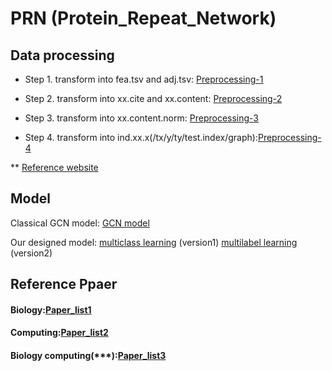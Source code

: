# PRN (Protein_Repeat_Network)

## Data processing

* Step 1. transform into fea.tsv and adj.tsv: [Preprocessing-1](https://github.com/RepeatNetwork/protein/blob/main/script/multilabel/to_adj_fea.py)

* Step 2. transform into xx.cite and xx.content: [Preprocessing-2](https://github.com/RepeatNetwork/protein/blob/main/script/multilabel/to_cite_content.py)

* Step 3. transform into xx.content.norm: [Preprocessing-3](https://github.com/RepeatNetwork/protein/blob/main/script/multilabel/normalization.py)

* Step 4. transform into ind.xx.x(/tx/y/ty/test.index/graph):[Preprocessing-4](https://github.com/RepeatNetwork/protein/blob/main/script/multilabel/to_plantoid_data.py)

** [Reference website](https://github.com/NIRVANALAN/gcn_analysis/blob/master/notebook/Plantenoid%20Citation%20Data%20Format%20Transformation.ipynb)


## Model
Classical GCN model: [GCN model](https://github.com/user8831222/protein_repeat_network/tree/main/model)

Our designed model: 
[multiclass learning](https://github.com/RepeatNetwork/protein/tree/main/our_model/gcn_multiclass) (version1)
[multilabel learning](https://github.com/RepeatNetwork/protein/tree/main/our_model/gcn_multilabel) (version2)


## Reference Ppaer
#### Biology:[Paper_list1](https://github.com/RepeatNetwork/protein/tree/main/paper/Experimental)

#### Computing:[Paper_list2](https://github.com/RepeatNetwork/protein/tree/main/paper/Computional)

#### Biology computing(***):[Paper_list3](https://github.com/RepeatNetwork/protein/tree/main/paper/Ex%2BCom)

